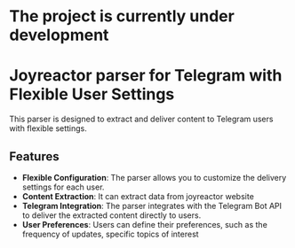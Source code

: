 # The project is currently under development

# Joyreactor parser for Telegram with Flexible User Settings

This parser is designed to extract and deliver content to Telegram users with flexible settings.

## Features

- **Flexible Configuration**: The parser allows you to customize the delivery settings for each user.
- **Content Extraction**: It can extract data from joyreactor website
- **Telegram Integration**: The parser integrates with the Telegram Bot API to deliver the extracted content directly to users.
- **User Preferences**: Users can define their preferences, such as the frequency of updates, specific topics of interest
